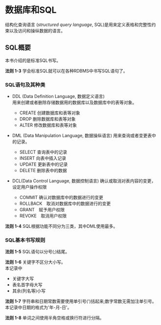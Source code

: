 # 数据库和SQL

结构化查询语言 (*structured query language*, SQL)是用来定义表格和完整性约束以及访问和操纵数据的语言。

## SQL概要

本书介绍的是标准SQL书写。

**法则 1-3** 学会标准SQL就可以在各种RDBMS中书写SQL语句了。

### SQL语句及其种类

* DDL (Data Definition Language, 数据定义语言)  
  用来创建或者删除存储数据用的数据库以及数据库中的表等对象。
  * CREATE 创建数据库和表等对象
  * DROP 删除数据库和表等对象
  * ALTER 修改数据库和表等对象
  
* DML (Data Manipulation Language, 数据操纵语言)
  用来查询或者变更表中的记录。
  * SELECT 查询表中的记录
  * INSERT 向表中插入记录
  * UPDATE 更新表中的记录
  * DELETE 删除表中的数据
  
* DCL(Data Control Language, 数据控制语言)
  确认或取消对表内容的变更，设定用户操作权限
  * COMMIT 确认对数据库中的数据进行的变更
  * ROLLBACK　取消对数据库中的数据进行的变更
  * GRANT　赋予用户权限
  * REVOKE　取消用户权限
  
**法则 1-4** SQL根据功能不同分为三类，其中DML使用最多。

### SQL基本书写规则

**法则 1-5** SQL语句以分号(;)结尾。

**法则 1-6** 关键字不区分大小写。  
本记录中  

* 关键字大写
* 表名首字母大写
* 其余(列名等)小写

**法则 1-7** 字符串和日期常数需要使用单引号(')括起来;数字常数无需加注单引号。  
本记录中日期的格式为'年-月-日'。  

**法则 1-8** 单词之间使用半角空格或换行符进行分隔。
